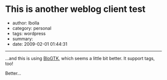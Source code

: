 # This is another weblog client test

- author: lbolla
- category: personal
- tags: wordpress
- summary: 
- date: 2009-02-01 01:44:31

----------------

...and this is using [BloGTK][1], which seems a little bit better. It support tags, too!

Better...

   [1]: http://blogtk.sourceforge.net/
